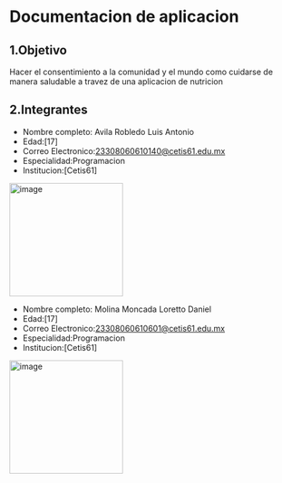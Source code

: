 # Documentacion de aplicacion
  

## 1.Objetivo
Hacer el consentimiento a la comunidad y el mundo como cuidarse de manera saludable a travez de una aplicacion de nutricion 

## 2.Integrantes
 - Nombre completo: Avila Robledo Luis Antonio
 - Edad:[17]
 - Correo Electronico:23308060610140@cetis61.edu.mx
 - Especialidad:Programacion
 - Institucion:[Cetis61]
<img width="200" height="200" alt="image" src="https://github.com/user-attachments/assets/6d7414af-5461-4b88-980a-b269c5f60267" />








   
 - Nombre completo: Molina Moncada Loretto Daniel
 - Edad:[17]
 - Correo Electronico:23308060610601@cetis61.edu.mx
 - Especialidad:Programacion
 - Institucion:[Cetis61]
<img width="200" height="200" alt="image" src="https://github.com/user-attachments/assets/eafdf9a8-e6b2-4448-b98a-47164fe081a7" />
   
